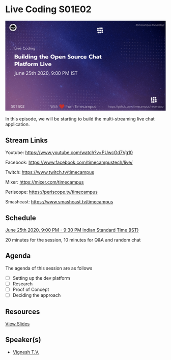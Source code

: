 # Live Coding S01E02

[![alt text](LC-S01E02.png "Watch/Subscribe to the video")](https://www.youtube.com/watch?v=PUwcGd7Vg10)

In this episode, we will be starting to build the multi-streaming live chat application.

## Stream Links

Youtube: https://www.youtube.com/watch?v=PUwcGd7Vg10

Facebook: https://www.facebook.com/timecampustech/live/

Twitch: https://www.twitch.tv/timecampus

Mixer: https://mixer.com/timecampus

Periscope: https://periscope.tv/timecampus

Smashcast: https://www.smashcast.tv/timecampus

## Schedule

[June 25th 2020, 9:00 PM - 9:30 PM Indian Standard Time (IST)](https://calendar.google.com/event?action=TEMPLATE&tmeid=MHRkdGY1ZmRha3VybXNoaG10ZDJkY28xbGNfMjAyMDA2MjVUMTUzMDAwWiB0aW1lY2FtcHVzLmNvbV8zaHE0cHRrczBsZTJybmQwajAxbzYwMTRhZ0Bn&tmsrc=timecampus.com_3hq4ptks0le2rnd0j01o6014ag%40group.calendar.google.com&scp=ALL)

20 minutes for the session, 10 minutes for Q&A and random chat

## Agenda

The agenda of this session are as follows

- [ ] Setting up the dev platform
- [ ] Research
- [ ] Proof of Concept
- [ ] Deciding the approach

## Resources

[View Slides](https://docs.google.com/presentation/d/1Fa8vU8MH4xyUKyKmNbKH7IkK0paNdGnzRaLh1JrZTic/edit?usp=sharing)

## Speaker(s)

- [Vignesh T.V.](http://tvvignesh.com/)